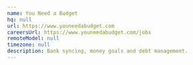 ```yaml
---
name: You Need a Budget
hq: null
url: https://www.youneedabudget.com
careersUrl: https://www.youneedabudget.com/jobs
remoteModel: null
timezone: null
description: Bank syncing, money goals and debt management.
---
```

